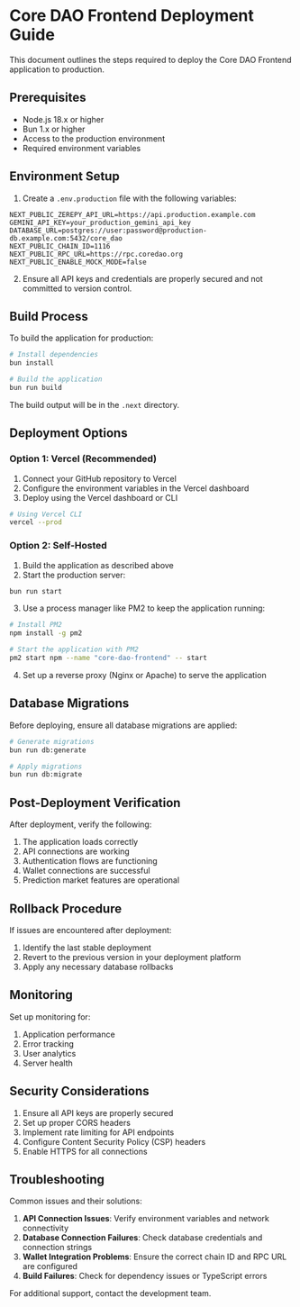# Core DAO Frontend Deployment Guide

This document outlines the steps required to deploy the Core DAO Frontend application to production.

## Prerequisites

- Node.js 18.x or higher
- Bun 1.x or higher
- Access to the production environment
- Required environment variables

## Environment Setup

1. Create a `.env.production` file with the following variables:

```
NEXT_PUBLIC_ZEREPY_API_URL=https://api.production.example.com
GEMINI_API_KEY=your_production_gemini_api_key
DATABASE_URL=postgres://user:password@production-db.example.com:5432/core_dao
NEXT_PUBLIC_CHAIN_ID=1116
NEXT_PUBLIC_RPC_URL=https://rpc.coredao.org
NEXT_PUBLIC_ENABLE_MOCK_MODE=false
```

2. Ensure all API keys and credentials are properly secured and not committed to version control.

## Build Process

To build the application for production:

```bash
# Install dependencies
bun install

# Build the application
bun run build
```

The build output will be in the `.next` directory.

## Deployment Options

### Option 1: Vercel (Recommended)

1. Connect your GitHub repository to Vercel
2. Configure the environment variables in the Vercel dashboard
3. Deploy using the Vercel dashboard or CLI

```bash
# Using Vercel CLI
vercel --prod
```

### Option 2: Self-Hosted

1. Build the application as described above
2. Start the production server:

```bash
bun run start
```

3. Use a process manager like PM2 to keep the application running:

```bash
# Install PM2
npm install -g pm2

# Start the application with PM2
pm2 start npm --name "core-dao-frontend" -- start
```

4. Set up a reverse proxy (Nginx or Apache) to serve the application

## Database Migrations

Before deploying, ensure all database migrations are applied:

```bash
# Generate migrations
bun run db:generate

# Apply migrations
bun run db:migrate
```

## Post-Deployment Verification

After deployment, verify the following:

1. The application loads correctly
2. API connections are working
3. Authentication flows are functioning
4. Wallet connections are successful
5. Prediction market features are operational

## Rollback Procedure

If issues are encountered after deployment:

1. Identify the last stable deployment
2. Revert to the previous version in your deployment platform
3. Apply any necessary database rollbacks

## Monitoring

Set up monitoring for:

1. Application performance
2. Error tracking
3. User analytics
4. Server health

## Security Considerations

1. Ensure all API keys are properly secured
2. Set up proper CORS headers
3. Implement rate limiting for API endpoints
4. Configure Content Security Policy (CSP) headers
5. Enable HTTPS for all connections

## Troubleshooting

Common issues and their solutions:

1. **API Connection Issues**: Verify environment variables and network connectivity
2. **Database Connection Failures**: Check database credentials and connection strings
3. **Wallet Integration Problems**: Ensure the correct chain ID and RPC URL are configured
4. **Build Failures**: Check for dependency issues or TypeScript errors

For additional support, contact the development team.